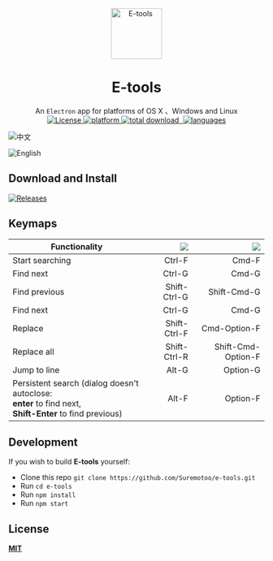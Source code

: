 <p align="center"><img src="https://github.com/Suremotoo/e-tools/blob/master/assets/app-icon/png/512.png" alt="E-tools" width="100" height="100"></p>

<h1 align="center">E-tools</h1>

<div align="center">
  An <code>Electron</code> app for platforms of OS X 、Windows and Linux
</div>

<div align="center">
  <!-- License -->
 <a href="https://github.com/Suremotoo/e-tools">
    <img src="https://img.shields.io/github/license/Suremotoo/e-tools.svg" alt="License">
  </a>

  <!-- Platform -->
  <a href="https://github.com/Suremotoo/e-tools">
    <img src="https://img.shields.io/badge/platform-MacOS%7CWindows%7CLinux-orange.svg" alt="platform">
  </a>
  
   <!-- Downloads total -->
  <a href="https://github.com/Suremotoo/e-tools">
    <img src="https://img.shields.io/github/downloads/Suremotoo/e-tools/total.svg" alt="total download">
  </a>
  
   <!-- languages -->
  <a href="https://github.com/Suremotoo/e-tools">
  <img src="https://img.shields.io/badge/languages-%E4%B8%AD%E6%96%87%7CEnglish%7C%D0%A0%D1%83%D1%81%D1%81%D0%BA%D0%B8%D0%B9%20%D1%8F%D0%B7%D1%8B%D0%BA-green.svg" alt="languages">
  </a>
</div>


![中文](https://github.com/Suremotoo/e-tools/blob/master/assets/img/screenshot.png)

![English](https://github.com/Suremotoo/e-tools/blob/master/assets/img/us-screenshot.png)


## Download and Install

[![Releases](https://img.shields.io/conda/pn/conda-forge/python.svg?style=for-the-badge)](https://github.com/Suremotoo/e-tools/releases)

## Keymaps

| Functionality      | ![]( https://github.com/ryanoasis/nerd-fonts/wiki/screenshots/v1.0.x/windows-pass-sm.png)   |  ![]( https://github.com/ryanoasis/nerd-fonts/wiki/screenshots/v1.0.x/mac-pass-sm.png)   |
| --------   | -----:  |  -----:  |
| Start searching     |  Ctrl-F  |  Cmd-F  |
| Find next        |   Ctrl-G  |  Cmd-G   |
| Find previous        |    Shift-Ctrl-G  | Shift-Cmd-G  |
| Find next        |   Ctrl-G  |  Cmd-G   |
| Replace        |   Shift-Ctrl-F  |  Cmd-Option-F   |
| Replace all        |   Shift-Ctrl-R  |  Shift-Cmd-Option-F   |
| Jump to line        |   Alt-G   | Option-G 
| Persistent search (dialog doesn't autoclose:<br> **enter** to find next, <br>**Shift-Enter** to find previous)       |   Alt-F   | Option-F |


## Development

If you wish to build **E-tools** yourself:

- Clone this repo
  `git clone https://github.com/Suremotoo/e-tools.git`
- Run `cd e-tools`
- Run `npm install`
- Run `npm start`

## License

[**MIT**](https://github.com/Suremotoo/e-tools/blob/master/LICENSE)

